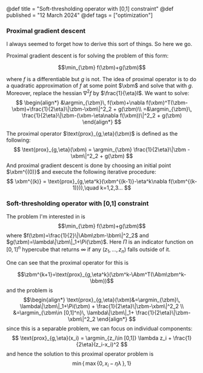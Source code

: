 @def title = "Soft-thresholding operator with [0,1] constraint"
@def published = "12 March 2024"
@def tags = ["optimization"]

### Proximal gradient descent
I always seemed to forget how to derive this sort of things. So here we go.

Proximal gradient descent is for solving the problem of this form:

$$\min_{\zbm} f(\zbm)+g(\zbm)$$

where $f$ is a differentiable but $g$ is not.
The idea of proximal operator is to do a quadratic approximation of $f$ at some point $\xbm$ and solve that with $g$.
Moreover, replace the hessian $\nabla^2 f$ by $\frac{1}{\eta}I$. We want to solve:
$$ \begin{align*}
    &\argmin_{\zbm}\, f(\xbm)+\nabla f(\xbm)^T(\zbm-\xbm)+\frac{1}{2\eta}\|\zbm-\xbm\|^2_2 + g(\zbm)\\
    =&\argmin_{\zbm}\, \frac{1}{2\eta}\|\zbm-(\xbm-\eta\nabla f(\xbm))\|^2_2 + g(\zbm)
   \end{align*}
$$

The proximal operator $\text{prox}_{g,\eta}(\zbm)$ is defined as the following:
$$
\text{prox}_{g,\eta}(\xbm) = \argmin_{\zbm} \frac{1}{2\eta}\|\zbm - \xbm\|^2_2 + g(\zbm)
$$
And proximal gradient descent is done by choosing an initial point $\xbm^{(0)}$ and execute the following iterative procedure:
$$
\xbm^{(k)} = \text{prox}_{g,\eta^k}(\xbm^{(k-1)}-\eta^k\nabla f(\xbm^{(k-1)})),\quad k=1,2,3...
$$

### Soft-thresholding operator with [0,1] constraint

The problem I'm interested in is 
$$\min_{\zbm} f(\zbm)+g(\zbm)$$
where $f(\zbm)=\frac{1}{2}\|\Abm\zbm-\bbm\|^2_2$ and $g(\zbm)=\lambda\|\zbm\|_1+\Pi(\zbm)$. Here $\Pi$ is an indicator function on $[0,1]^n$ hypercube that returns $\infty$ if any $(z_1,...,z_n)$ falls outside of it.

One can see that the proximal operator for this is

$$\zbm^{k+1}=\text{prox}_{g,\eta^k}(\zbm^k-\Abm^T(\Abm\zbm^k-\bbm))$$
and the problem is 
$$\begin{align*}
\text{prox}_{g,\eta}(\xbm)&=\argmin_{\zbm}\, \lambda\|\zbm\|_1+\Pi(\zbm) + \frac{1}{2\eta}\|\zbm-\xbm\|^2_2 \\
    &=\argmin_{\zbm\in [0,1]^n}\, \lambda\|\zbm\|_1+ \frac{1}{2\eta}\|\zbm-\xbm\|^2_2
\end{align*}
$$
since this is a separable problem, we can focus on individual components:
$$
\text{prox}_{g,\eta}(x_i) = \argmin_{z_i\in [0,1]} \lambda z_i + \frac{1}{2\eta}(z_i-x_i)^2
$$
and hence the solution to this proximal operator problem is
$$
\min\{\,\max \{0,\, x_i-\eta\lambda\, \},\, 1\}
$$
